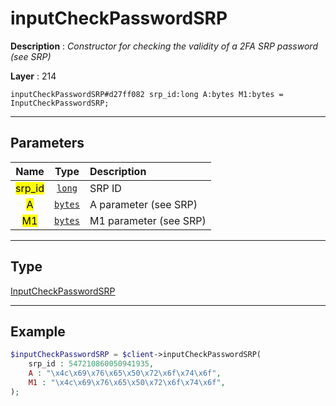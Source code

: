 # inputCheckPasswordSRP

**Description** : *Constructor for checking the validity of a 2FA SRP password \(see SRP\)*

**Layer** : 214

```tl
inputCheckPasswordSRP#d27ff082 srp_id:long A:bytes M1:bytes = InputCheckPasswordSRP;
```

---

## Parameters

| Name | Type | Description |
| :---: | :---: | :--- |
| <mark>srp_id</mark> | [`long`](type/long) | SRP ID |
| <mark>A</mark> | [`bytes`](type/bytes) | A parameter (see SRP) |
| <mark>M1</mark> | [`bytes`](type/bytes) | M1 parameter (see SRP) |

---

## Type

[InputCheckPasswordSRP](type/InputCheckPasswordSRP)

---

## Example

```php
$inputCheckPasswordSRP = $client->inputCheckPasswordSRP(
	srp_id : 547210860050941935,
	A : "\x4c\x69\x76\x65\x50\x72\x6f\x74\x6f",
	M1 : "\x4c\x69\x76\x65\x50\x72\x6f\x74\x6f",
);
```